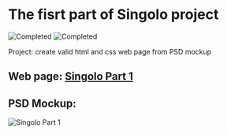 # The fisrt part of Singolo project

![Completed](https://img.shields.io/badge/completed-30%25-brightgreen)
![Completed](https://img.shields.io/badge/last%20update-21--02--2020-blue)

Project: create valid html and css web page from PSD mockup

## Web page: [Singolo Part 1](https://xmelsky.github.io/singolo/singolo1.html)

## PSD Mockup:

![Singolo Part 1](https://xmelsky.github.com/singolo/assets/images/singolo1.png)

